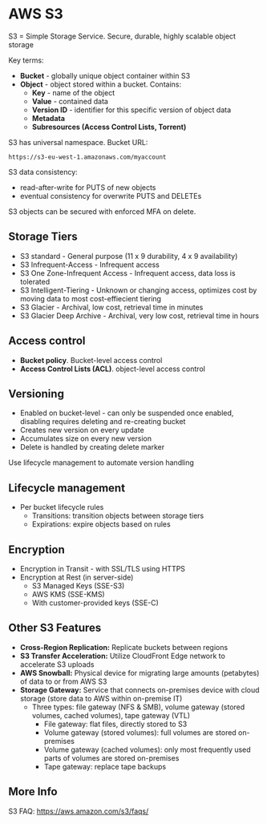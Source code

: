 # AWS S3

S3 = Simple Storage Service. Secure, durable, highly scalable object storage

Key terms:

- **Bucket** - globally unique object container within S3
- **Object** - object stored within a bucket. Contains:
  - **Key** - name of the object
  - **Value** - contained data
  - **Version ID** - identifier for this specific version of object data
  - **Metadata**
  - **Subresources (Access Control Lists, Torrent)**
  
S3 has universal namespace. Bucket URL:

    https://s3-eu-west-1.amazonaws.com/myaccount
    
S3 data consistency:

- read-after-write for PUTS of new objects
- eventual consistency for overwrite PUTS and DELETEs

S3 objects can be secured with enforced MFA on delete.

## Storage Tiers

- S3 standard - General purpose (11 x 9 durability, 4 x 9 availability)
- S3 Infrequent-Access - Infrequent access
- S3 One Zone-Infrequent Access - Infrequent access, data loss is tolerated
- S3 Intelligent-Tiering - Unknown or changing access, optimizes cost by moving data to most cost-effiecient tiering
- S3 Glacier - Archival, low cost, retrieval time in minutes
- S3 Glacier Deep Archive - Archival, very low cost, retrieval time in hours

## Access control

- **Bucket policy**. Bucket-level access control
- **Access Control Lists (ACL)**. object-level access control

## Versioning

- Enabled on bucket-level - can only be suspended once enabled, disabling requires deleting and re-creating bucket
- Creates new version on every update
- Accumulates size on every new version 
- Delete is handled by creating delete marker

Use lifecycle management to automate version handling

## Lifecycle management

- Per bucket lifecycle rules
  - Transitions: transition objects between storage tiers
  - Expirations: expire objects based on rules

## Encryption

- Encryption in Transit - with SSL/TLS using HTTPS
- Encryption at Rest (in server-side)
  - S3 Managed Keys (SSE-S3)
  - AWS KMS (SSE-KMS)
  - With customer-provided keys (SSE-C)

## Other S3 Features

- **Cross-Region Replication:** Replicate buckets between regions
- **S3 Transfer Acceleration:** Utilize CloudFront Edge network to accelerate S3 uploads
- **AWS Snowball:** Physical device for migrating large amounts (petabytes) of data to or from AWS S3
- **Storage Gateway:** Service that connects on-premises device with cloud storage (store data to AWS within on-premise IT)
  - Three types: file gateway (NFS & SMB), volume gateway (stored volumes, cached volumes), tape gateway (VTL)
    - File gateway: flat files, directly stored to S3
    - Volume gateway (stored volumes): full volumes are stored on-premises
    - Volume gateway (cached volumes): only most frequently used parts of volumes are stored on-premises
    - Tape gateway: replace tape backups

## More Info

S3 FAQ: https://aws.amazon.com/s3/faqs/
